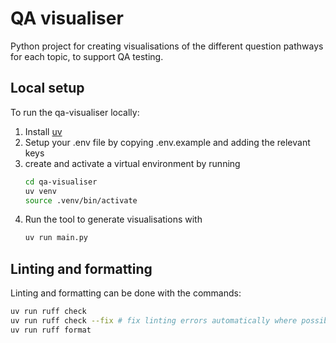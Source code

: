 # QA visualiser

Python project for creating visualisations of the different question pathways for each topic, to support QA testing.

## Local setup

To run the qa-visualiser locally:
1. Install [uv](https://github.com/astral-sh/uv)
2. Setup your .env file by copying .env.example and adding the relevant keys
3. create and activate a virtual environment by running
    ```bash
    cd qa-visualiser
    uv venv
    source .venv/bin/activate
    ```
4. Run the tool to generate visualisations with
    ```bash
    uv run main.py
    ```

## Linting and formatting

Linting and formatting can be done with the commands:
```bash
uv run ruff check
uv run ruff check --fix # fix linting errors automatically where possible
uv run ruff format
```
